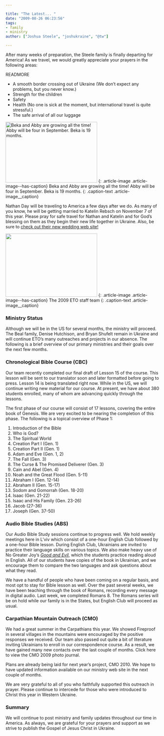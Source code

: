 ```yaml
---

title: "The Latest... "
date: "2009-08-26 06:23:56"
tags:
- family
- ministry
author: ["Joshua Steele", "joshukraine", "@tw"]

---
```


After many weeks of preparation, the Steele family is finally departing for America! As we travel, we would greatly appreciate your prayers in the following areas:

READMORE

* A smooth border crossing out of Ukraine (We don’t expect any problems, but you never know.)
* Strength for the children
* Safety
* Health (No one is sick at the moment, but international travel is quite stressful.)
* The safe arrival of all our luggage


<a href="//d21yo20tm8bmc2.cloudfront.net/2009/08/20090823_0061.JPG"><img class="size-medium wp-image-866" title="20090823_0061" src="//d21yo20tm8bmc2.cloudfront.net/2009/08/20090823_0061-300x199.jpg" alt="Beka and Abby are growing all the time! Abby will be four in September. Beka is 19 months." width="300" height="199" /></a>
{: .article-image .article-image--has-caption}
Beka and Abby are growing all the time! Abby will be four in September. Beka is 19 months.
{: .caption-text .article-image__caption}

Nathan Day will be traveling to America a few days after we do. As many of you know, he will be getting married to Katelin Rebsch on November 7 of this year. Please pray for safe travel for Nathan and Katelin and for God’s blessing on them as they begin their new life together in Ukraine. Also, be sure to <a href="http://www.mywedding.com/natelin" target="_blank">check out their new wedding web site!</a>

<a href="//d21yo20tm8bmc2.cloudfront.net/2009/08/ETO_Team_Picture.jpg"><img class="size-medium wp-image-859" title="ETO_Team_Picture" src="//d21yo20tm8bmc2.cloudfront.net/2009/08/ETO_Team_Picture-300x207.jpg" alt="" width="300" height="207" /></a>
{: .article-image .article-image--has-caption}
The 2009 ETO staff team
{: .caption-text .article-image__caption}

### Ministry Status

Although we will be in the US for several months, the ministry will proceed. The Beal family, Denise Hutchison, and Bryan Shufelt remain in Ukraine and will continue ETO’s many outreaches and projects in our absence. The following is a brief overview of our primary ministries and their goals over the next few months.

### Chronological Bible Course (CBC)

Our team recently completed our final draft of Lesson 15 of the course. This lesson will be sent to our translator soon and later formatted before going to press. Lesson 14 is being translated right now. While in the US, we will continue writing new material for our course. At present, we have about 380 students enrolled, many of whom are advancing quickly through the lessons.

The first phase of our course will consist of 17 lessons, covering the entire book of Genesis. We are very excited to be nearing the completion of this phase. The following is a topical overview of Phase 1:

1. Introduction of the Bible
1. Who is God?
1. The Spiritual World
1. Creation Part I (Gen. 1)
1. Creation Part II (Gen. 1)
1. Adam and Eve (Gen. 1, 2)
1. The Fall (Gen. 3)
1. The Curse &amp; The Promised Deliverer (Gen. 3)
1. Cain and Abel (Gen. 4)
1. Noah and the Great Flood (Gen. 5-11)
1. Abraham I (Gen. 12-14)
1. Abraham II (Gen. 15-17)
1. Sodom and Gomorrah (Gen. 18-20)
1. Isaac (Gen. 21-22)
1. Isaac and His Family (Gen. 23-26)
1. Jacob (27-36)
1. Joseph (Gen. 37-50)

### Audio Bible Studies (ABS)

Our Audio Bible Study sessions continue to progress well. We hold weekly meetings here in L’viv which consist of a one-hour English Club followed by a one-hour Bible lesson. During English Club, Ukrainians are invited to practice their language skills on various topics. We also make heavy use of No Greater Joy’s *<a href="http://goodandevilbook.com/ukrainian/" target="_blank">Good and Evil</a>*, which the students practice reading aloud in English. All of our students have copies of the book in Ukrainian, and we encourage them to compare the two languages and ask questions about what they read.

We have a handful of people who have been coming on a regular basis, and most opt to stay for Bible lesson as well. Over the past several weeks, we have been teaching through the book of Romans, recording every message in digital audio. Last week, we completed Romans 8. The Romans series will be on hold while our family is in the States, but English Club will proceed as usual.

### Carpathian Mountain Outreach (CMO)

We had a great summer in the Carpathians this year. We showed Fireproof in several villages in the mountains were encouraged by the positive responses we received. Our team also passed out quite a bit of literature inviting Ukrainians to enroll in our correspondence course. As a result, we have gained many new contacts over the last couple of months. Click here to view the CMO 2009 photo journal.

Plans are already being laid for next year’s project, CMO 2010. We hope to have updated information available on our ministry web site in the next couple of months.

We are very grateful to all of you who faithfully supported this outreach in prayer. Please continue to intercede for those who were introduced to Christ this year in Western Ukraine.

### Summary

We will continue to post ministry and family updates throughout our time in America. As always, we are grateful for your prayers and support as we strive to publish the Gospel of Jesus Christ in Ukraine.
